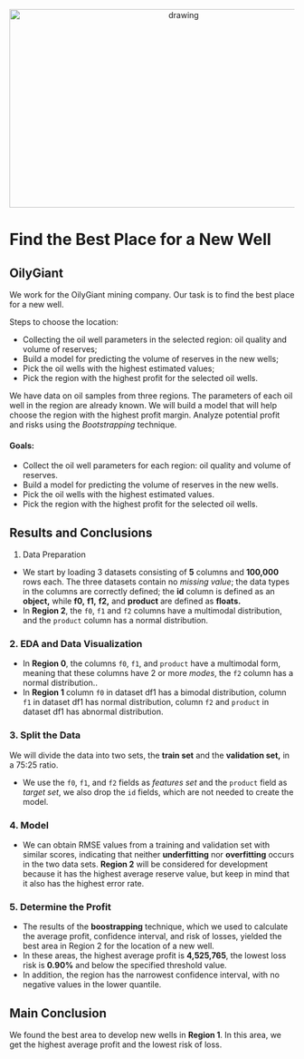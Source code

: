 <p align="center">
  <a href="https://practicum.com/id-idn/">
    <img src="https://eco-cdn.iqpc.com/eco/images/channel_content/images/biggest_oil_and_gas_companies.webp" alt="drawing" width="600" height="350">
  </a>
</p>

# Find the Best Place for a New Well

## OilyGiant

We work for the OilyGiant mining company. Our task is to find the best place for a new well.

Steps to choose the location:

- Collecting the oil well parameters in the selected region: oil quality and volume of reserves;
- Build a model for predicting the volume of reserves in the new wells;
- Pick the oil wells with the highest estimated values;
- Pick the region with the highest profit for the selected oil wells.

We have data on oil samples from three regions. The parameters of each oil well in the region are already known. We will build a model that will help choose the region with the highest profit margin. Analyze potential profit and risks using the *Bootstrapping* technique.

#### Goals:

- Collect the oil well parameters for each region: oil quality and volume of reserves.
- Build a model for predicting the volume of reserves in the new wells.
- Pick the oil wells with the highest estimated values.
- Pick the region with the highest profit for the selected oil wells.

## Results and Conclusions

1. Data Preparation

- We start by loading 3 datasets consisting of **5** columns and **100,000** rows each.
The three datasets contain no *missing value*; the data types in the columns are correctly defined; the **id** column is defined as an **object,** while **f0,** **f1,** **f2,** and **product** are defined as **floats.**
- In **Region 2**, the `f0`, `f1` and `f2` columns have a multimodal distribution, and the `product` column has a normal distribution.

### 2. EDA and Data Visualization

- In **Region 0**, the columns `f0`, `f1`, and `product` have a multimodal form, meaning that these columns have 2 or more *modes*, the `f2` column has a normal distribution..
- In **Region 1** column `f0` in dataset df1 has a bimodal distribution, column `f1` in dataset df1 has normal distribution, column `f2` and `product` in dataset df1 has abnormal distribution.

### 3. Split the Data

We will divide the data into two sets, the **train set** and the **validation set,** in a 75:25 ratio.
- We use the `f0`, `f1`, and `f2` fields as *features set* and the `product` field as *target set*, we also drop the `id` fields, which are not needed to create the model.

### 4. Model

- We can obtain RMSE values from a training and validation set with similar scores, indicating that neither **underfitting** nor **overfitting** occurs in the two data sets.
**Region 2** will be considered for development because it has the highest average reserve value, but keep in mind that it also has the highest error rate.

### 5. Determine the Profit

- The results of the **boostrapping** technique, which we used to calculate the average profit, confidence interval, and risk of losses, yielded the best area in Region 2 for the location of a new well.
- In these areas, the highest average profit is **4,525,765**, the lowest loss risk is **0.90%** and below the specified threshold value.
- In addition, the region has the narrowest confidence interval, with no negative values in the lower quantile.


## Main Conclusion

We found the best area to develop new wells in **Region 1**. In this area, we get the highest average profit and the lowest risk of loss.
